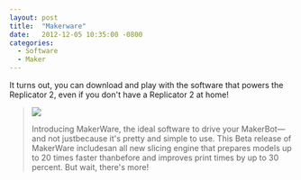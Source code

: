 ```yaml
---
layout: post
title:  "Makerware"
date:   2012-12-05 10:35:00 -0800
categories:
  - Software
  - Maker
---
```


It turns out, you can download and play with the software that powers the Replicator 2, even if you don't have a Replicator 2 at home!

 >   ![](/attachments/8826ace8a155d2417c0e083d4dfdfda3/image.png)  
 > 
 > Introducing MakerWare, the ideal software to drive your MakerBot—and not justbecause it's pretty and simple to use. This Beta release of MakerWare includesan all new slicing engine that prepares models up to 20 times faster thanbefore and improves print times by up to 30 percent. But wait, there's more!
 > 
 > 
